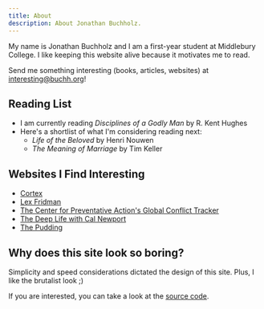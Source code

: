 ```yaml
---
title: About
description: About Jonathan Buchholz.
---
```

My name is Jonathan Buchholz and I am a first-year student at Middlebury College. I like keeping this website alive because it motivates me to read.

Send me something interesting (books, articles, websites) at [interesting@buchh.org](mailto:interesting@buchh.org)!

## Reading List

- I am currently reading _Disciplines of a Godly Man_ by R. Kent Hughes
- Here's a shortlist of what I'm considering reading next:
    - _Life of the Beloved_ by Henri Nouwen
    - _The Meaning of Marriage_ by Tim Keller

## Websites I Find Interesting

- [Cortex](https://www.relay.fm/cortex)
- [Lex Fridman](https://lexfridman.com/podcast)
- [The Center for Preventative Action's Global Conflict Tracker](https://www.cfr.org/global-conflict-tracker)
- [The Deep Life with Cal Newport](https://www.thedeeplife.com)
- [The Pudding](https://pudding.cool)

## Why does this site look so boring?

Simplicity and speed considerations dictated the design of this site.
Plus, I like the brutalist look ;)

If you are interested, you can take a look at the [source code](https://github.com/JonathanBuchh/buchh.org).
